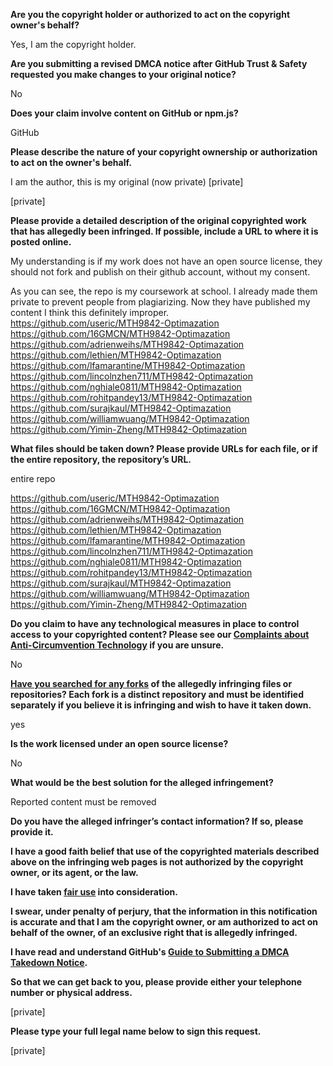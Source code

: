 **Are you the copyright holder or authorized to act on the copyright owner's behalf?**

Yes, I am the copyright holder.

**Are you submitting a revised DMCA notice after GitHub Trust & Safety requested you make changes to your original notice?**

No

**Does your claim involve content on GitHub or npm.js?**

GitHub

**Please describe the nature of your copyright ownership or authorization to act on the owner's behalf.**

I am the author, this is my original (now private) [private]

[private]

**Please provide a detailed description of the original copyrighted work that has allegedly been infringed. If possible, include a URL to where it is posted online.**

My understanding is if my work does not have an open source license, they should not fork and publish on their github account, without my consent.

As you can see, the repo is my coursework at school. I already made them private to prevent people from plagiarizing. Now they have published my content I think this definitely improper.  
https://github.com/useric/MTH9842-Optimazation  
https://github.com/16GMCN/MTH9842-Optimazation  
https://github.com/adrienweihs/MTH9842-Optimazation  
https://github.com/lethien/MTH9842-Optimazation  
https://github.com/lfamarantine/MTH9842-Optimazation  
https://github.com/lincolnzhen711/MTH9842-Optimazation  
https://github.com/nghiale0811/MTH9842-Optimazation  
https://github.com/rohitpandey13/MTH9842-Optimazation  
https://github.com/surajkaul/MTH9842-Optimazation  
https://github.com/williamwuang/MTH9842-Optimazation  
https://github.com/Yimin-Zheng/MTH9842-Optimazation  

**What files should be taken down? Please provide URLs for each file, or if the entire repository, the repository’s URL.**

entire repo

https://github.com/useric/MTH9842-Optimazation  
https://github.com/16GMCN/MTH9842-Optimazation  
https://github.com/adrienweihs/MTH9842-Optimazation  
https://github.com/lethien/MTH9842-Optimazation  
https://github.com/lfamarantine/MTH9842-Optimazation  
https://github.com/lincolnzhen711/MTH9842-Optimazation  
https://github.com/nghiale0811/MTH9842-Optimazation  
https://github.com/rohitpandey13/MTH9842-Optimazation  
https://github.com/surajkaul/MTH9842-Optimazation  
https://github.com/williamwuang/MTH9842-Optimazation  
https://github.com/Yimin-Zheng/MTH9842-Optimazation  

**Do you claim to have any technological measures in place to control access to your copyrighted content? Please see our <a href="https://docs.github.com/articles/guide-to-submitting-a-dmca-takedown-notice#complaints-about-anti-circumvention-technology">Complaints about Anti-Circumvention Technology</a> if you are unsure.**

No

**<a href="https://docs.github.com/articles/dmca-takedown-policy#b-what-about-forks-or-whats-a-fork">Have you searched for any forks</a> of the allegedly infringing files or repositories? Each fork is a distinct repository and must be identified separately if you believe it is infringing and wish to have it taken down.**

yes

**Is the work licensed under an open source license?**

No

**What would be the best solution for the alleged infringement?**

Reported content must be removed

**Do you have the alleged infringer’s contact information? If so, please provide it.**

**I have a good faith belief that use of the copyrighted materials described above on the infringing web pages is not authorized by the copyright owner, or its agent, or the law.**

**I have taken <a href="https://www.lumendatabase.org/topics/22">fair use</a> into consideration.**

**I swear, under penalty of perjury, that the information in this notification is accurate and that I am the copyright owner, or am authorized to act on behalf of the owner, of an exclusive right that is allegedly infringed.**

**I have read and understand GitHub's <a href="https://docs.github.com/articles/guide-to-submitting-a-dmca-takedown-notice/">Guide to Submitting a DMCA Takedown Notice</a>.**

**So that we can get back to you, please provide either your telephone number or physical address.**

[private]

**Please type your full legal name below to sign this request.**

[private]
